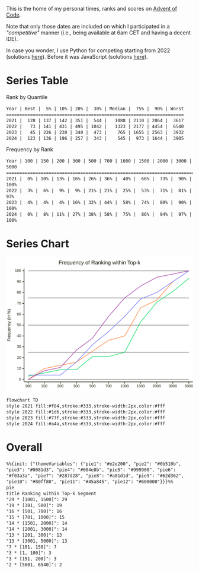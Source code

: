 This is the home of my personal times, ranks and scores on [Advent of Code](https://adventofcode.com/).

Note that only those dates are included on which I participated in a *"competitive"* manner (i.e., being available at 6am CET and having a decent IDE).

In case you wonder, I use Python for competing starting from 2022 (solutions [here](https://github.com/phoyh/aoc-py)). Before it was JavaScript (solutions [here](https://github.com/phoyh/aoc-js)).

# Series Table
Rank by Quantile
```
Year | Best |  5% | 10% | 20% |  30% | Median |  75% |  90% | Worst
===================================================================
2021 |  128 | 137 | 142 | 351 |  544 |   1088 | 2110 | 2864 |  3617
2022 |   73 | 141 | 431 | 495 | 1042 |   1323 | 2177 | 4454 |  6540
2023 |   45 | 226 | 230 | 340 |  473 |    765 | 1655 | 2563 |  3932
2024 |  123 | 136 | 196 | 257 |  343 |    545 |  973 | 1644 |  3905
```
Frequency by Rank
```
Year | 100 | 150 | 200 | 300 | 500 | 700 | 1000 | 1500 | 2000 | 3000 | 5000
===========================================================================
2021 |  0% | 10% | 13% | 16% | 26% | 36% |  40% |  66% |  73% |  90% | 100%
2022 |  3% |  6% |  9% |  9% | 21% | 21% |  25% |  53% |  71% |  81% |  93%
2023 |  4% |  4% |  4% | 16% | 32% | 44% |  58% |  74% |  80% |  90% | 100%
2024 |  0% |  8% | 11% | 27% | 38% | 58% |  75% |  86% |  94% |  97% | 100%
```

# Series Chart
![Metrics](/cumulative-rank-frequency.svg)


```mermaid
flowchart TD 
style 2021 fill:#f84,stroke:#333,stroke-width:2px,color:#fff
style 2022 fill:#1d6,stroke:#333,stroke-width:2px,color:#fff
style 2023 fill:#77f,stroke:#333,stroke-width:2px,color:#fff
style 2024 fill:#a4a,stroke:#333,stroke-width:2px,color:#fff
```

# Overall
```mermaid
%%{init: {"themeVariables": {"pie1": "#e2e200", "pie2": "#0b510b", "pie3": "#0081d3", "pie4": "#004e8b", "pie5": "#999900", "pie6": "#f03a3a", "pie7": "#287d28", "pie8": "#a81d1d", "pie9": "#62d362", "pie10": "#80ff80", "pie11": "#45a845", "pie12": "#600000"}}}%%
pie
title Ranking within Top-k Segment
"29 * [1001, 1500]": 29
"19 * [301, 500]": 19
"16 * [501, 700]": 16
"15 * [701, 1000]": 15
"14 * [1501, 2000]": 14
"14 * [2001, 3000]": 14
"13 * [201, 300]": 13
"13 * [3001, 5000]": 13
"7 * [101, 150]": 7
"3 * [1, 100]": 3
"3 * [151, 200]": 3
"2 * [5001, 6540]": 2
```
